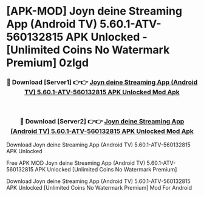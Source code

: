 # [APK-MOD] Joyn deine Streaming App (Android TV) 5.60.1-ATV-560132815 APK Unlocked - [Unlimited Coins No Watermark Premium] 0zlgd



<div align="center">
<h3>🔴 Download [Server1] 👉👉 <a href="https://momento.my/?title=Joyn_deine_Streaming_App_(Android_TV)_5.60.1-ATV-560132815_APK_Unlocked">Joyn deine Streaming App (Android TV) 5.60.1-ATV-560132815 APK Unlocked Mod Apk</a></h3><br>

<h3>🔴 Download [Server2] 👉👉 <a href="https://momento.my/?title=Joyn_deine_Streaming_App_(Android_TV)_5.60.1-ATV-560132815_APK_Unlocked">Joyn deine Streaming App (Android TV) 5.60.1-ATV-560132815 APK Unlocked Mod Apk</a></h3>
</div>



Download Joyn deine Streaming App (Android TV) 5.60.1-ATV-560132815 APK Unlocked 

Free APK MOD Joyn deine Streaming App (Android TV) 5.60.1-ATV-560132815 APK Unlocked [Unlimited Coins No Watermark Premium]

Download Joyn deine Streaming App (Android TV) 5.60.1-ATV-560132815 APK Unlocked [Unlimited Coins No Watermark Premium] Mod For Android

